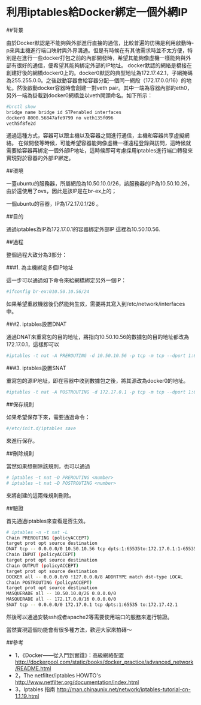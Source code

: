 # 利用iptables給Docker綁定一個外網IP


##背景

由於Docker默認是不能夠與外部進行直接的通信，比較普遍的彷彿是利用啟動時-p來與主機進行端口映射與外界溝通。但是有時候在有其他需求時並不太方便，特別是在進行一些docker打包之前的內部開發時，希望其能夠像虛機一樣能夠與外部有很好的通信，便希望其能夠綁定外部的IP地址。 
docker默認的網絡是橋接在創建好後的網橋docker0上的。docker0默認的典型地址為172.17.42.1，子網掩碼為255.255.0.0。之後啟動容器會給容器分配一個同一網段（172.17.0.0/16）的地址。然後啟動docker容器時會創建一對veth pair。其中一端為容器內部的eth0，另外一端為掛載到docker0網橋並以veth開頭命名。如下所示：

```sh
#brctl show
bridge name bridge id STPenabled interfaces
docker0 8000.56847afe9799 no veth135f096
veth5f8fe2d
```

通過這種方式，容器可以跟主機以及容器之間進行通信，主機和容器共享虛擬網絡。 
在做開發等時候，可能希望容器能夠像虛機一樣遠程登錄與訪問，這時候就需要給容器再綁定一個外部IP地址，這時候即可考慮採用iptables進行端口轉發來實現對於容器的外部IP綁定。

##環境

一臺ubuntu的服務器，所屬網段為10.50.10.0/26，該服務器的IP為10.50.10.26，由於還使用了ovs，因此是該IP是在br-ex上的； 

一個ubuntu的容器，IP為172.17.0.1/26 。

##目的

通過iptables為IP為172.17.0.1的容器綁定外部IP 這裡為10.50.10.56.

##過程

整個過程大致分為3部分：

###1. 為主機綁定多個IP地址

這一步可以通過如下命令來給網橋綁定另外一個IP：

```sh
#ifconfig br-ex:010.50.10.56/24
```

如果希望重啟機器後仍然能夠生效，需要將其寫入到/etc/network/interfaces中。

###2. iptables設置DNAT

通過DNAT來重寫包的目的地址，將指向10.50.10.56的數據包的目的地址都改為172.17.0.1，這樣即可以

```sh
#iptables -t nat -A PREROUTING -d 10.50.10.56 -p tcp -m tcp --dport 1:65535 -j DNAT--to-destination 172.17.0.1:1-65535
```

###3. iptables設置SNAT

重寫包的源IP地址，即在容器中收到數據包之後，將其源改為docker0的地址。

```sh
#iptables -t nat -A POSTROUTING -d 172.17.0.1 -p tcp -m tcp --dport 1:65535 -j SNAT --to-source172.17.42.1
```

##保存規則

如果希望保存下來，需要通過命令：

```sh
#/etc/init.d/iptables save
```

來進行保存。

##刪除規則

當然如果想刪除該規則，也可以通過

```sh
# iptables –t nat –D PREROUTING <number>
# iptables –t nat –D POSTROUTING <number>
```

來將創建的這兩條規則刪除。

##驗證

首先通過iptables來查看是否生效。

```sh
# iptables -n -t nat -L
Chain PREROUTING (policyACCEPT)
target prot opt source destination
DNAT tcp -- 0.0.0.0/0 10.50.10.56 tcp dpts:1:65535to:172.17.0.1:1-65535
Chain INPUT (policyACCEPT)
target prot opt source destination
Chain OUTPUT (policyACCEPT)
target prot opt source destination
DOCKER all -- 0.0.0.0/0 !127.0.0.0/8 ADDRTYPE match dst-type LOCAL
Chain POSTROUTING (policyACCEPT)
target prot opt source destination
MASQUERADE all -- 10.50.10.0/26 0.0.0.0/0
MASQUERADE all -- 172.17.0.0/16 0.0.0.0/0
SNAT tcp -- 0.0.0.0/0 172.17.0.1 tcp dpts:1:65535 to:172.17.42.1
```

然後可以通過安裝ssh或者apache2等需要使用端口的服務來進行驗證。

當然實現這個功能會有很多種方法，歡迎大家來拍磚～

##參考

- 1，《Docker——從入門到實踐》：高級網絡配置 
http://dockerpool.com/static/books/docker_practice/advanced_network/README.html 
- 2，The netfilter/iptables HOWTO's 
http://www.netfilter.org/documentation/index.html 
- 3，Iptables 指南
http://man.chinaunix.net/network/iptables-tutorial-cn-1.1.19.html